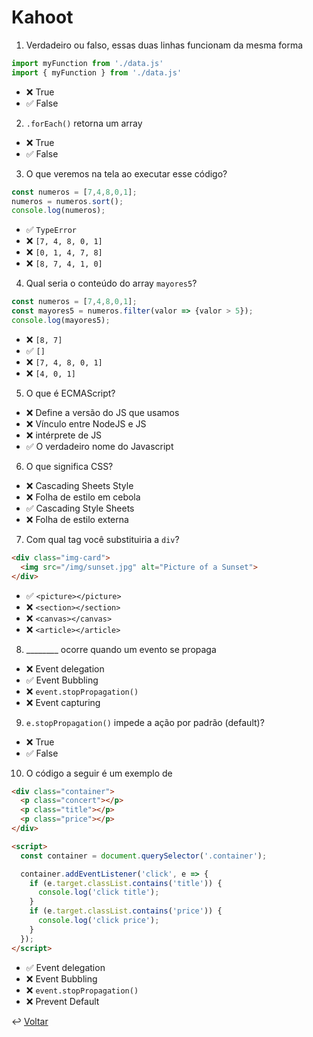 # Kahoot

1. Verdadeiro ou falso, essas duas linhas funcionam da mesma forma

```js
import myFunction from './data.js'
import { myFunction } from './data.js'
```

- ❌ True
- ✅ False

2. `.forEach()` retorna um array

- ❌ True
- ✅ False

3. O que veremos na tela ao executar esse código?

```js
const numeros = [7,4,8,0,1];
numeros = numeros.sort();
console.log(numeros);
```

- ✅ `TypeError`
- ❌ `[7, 4, 8, 0, 1]`
- ❌ `[0, 1, 4, 7, 8]`
- ❌ `[8, 7, 4, 1, 0]`

4. Qual seria o conteúdo do array `mayores5`?

```js
const numeros = [7,4,8,0,1];
const mayores5 = numeros.filter(valor => {valor > 5});
console.log(mayores5);
```

- ❌ `[8, 7]`
- ✅ `[]`
- ❌ `[7, 4, 8, 0, 1]`
- ❌ `[4, 0, 1]`

5. O que é ECMAScript?

- ❌ Define a versão do JS que usamos
- ❌ Vínculo entre NodeJS e JS
- ❌ intérprete de JS
- ✅ O verdadeiro nome do Javascript

6. O que significa CSS?

- ❌ Cascading Sheets Style
- ❌ Folha de estilo em cebola
- ✅ Cascading Style Sheets
- ❌ Folha de estilo externa

7. Com qual tag você substituiria a `div`?

```html
<div class="img-card">
  <img src="/img/sunset.jpg" alt="Picture of a Sunset">
</div>
```

- ✅ `<picture></picture>`
- ❌ `<section></section>`
- ❌ `<canvas></canvas>`
- ❌ `<article></article>`

8. ________ ocorre quando um evento se propaga

- ❌ Event delegation
- ✅ Event Bubbling
- ❌ `event.stopPropagation()`
- ❌ Event capturing

9. `e.stopPropagation()` impede a ação por padrão (default)?

- ❌ True
- ✅ False

10. O código a seguir é um exemplo de

```html
<div class="container">
  <p class="concert"></p>
  <p class="title"></p>
  <p class="price"></p>
</div>

<script>
  const container = document.querySelector('.container');

  container.addEventListener('click', e => {
    if (e.target.classList.contains('title')) {
      console.log('click title');
    }
    if (e.target.classList.contains('price')) {
      console.log('click price');
    }
  });
</script>
```

- ✅ Event delegation
- ❌ Event Bubbling
- ❌ `event.stopPropagation()`
- ❌ Prevent Default

↩️ [Voltar](../README.md)
